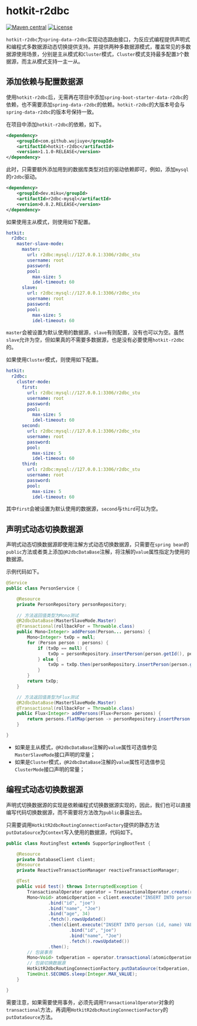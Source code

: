 # hotkit-r2dbc
[![Maven central](https://maven-badges.herokuapp.com/maven-central/com.github.wujiuye/hotkit-r2dbc/badge.svg)](https://maven-badges.herokuapp.com/maven-central/com.github.wujiuye/hotkit-r2dbc)
[![License](http://img.shields.io/:license-apache-brightgreen.svg)](http://www.apache.org/licenses/LICENSE-2.0.html)

`hotkit-r2dbc`为`spring-data-r2dbc`实现动态路由接口，为反应式编程提供声明式和编程式多数据源动态切换提供支持。并提供两种多数据源模式，覆盖常见的多数据源使用场景，分别是主从模式和`Cluster`模式，`Cluster`模式支持最多配置`3`个数据源，而主从模式支持一主一从。

## 添加依赖与配置数据源

使用`hotkit-r2dbc`后，无需再在项目中添加`spring-boot-starter-data-r2dbc`的依赖，也不需要添加`spring-data-r2dbc`的依赖。`hotkit-r2dbc`的大版本号会与`spring-data-r2dbc`的版本号保持一致。

在项目中添加`hotkit-r2dbc`的依赖，如下。
```xml
<dependency>
    <groupId>com.github.wujiuye</groupId>
    <artifactId>hotkit-r2dbc</artifactId>
    <version>1.1.0-RELEASE</version>
</dependency>
```

此时，只需要额外添加用到的数据库类型对应的驱动依赖即可，例如，添加`mysql`的`r2dbc`驱动。
```xml
<dependency>
    <groupId>dev.miku</groupId>
    <artifactId>r2dbc-mysql</artifactId>
    <version>0.8.2.RELEASE</version>
</dependency>
```

如果使用主从模式，则使用如下配置。
```yaml
hotkit:
  r2dbc:
    master-slave-mode:
      master:
        url: r2dbc:mysql://127.0.0.1:3306/r2dbc_stu
        username: root
        password:
        pool:
          max-size: 5
          idel-timeout: 60
      slave:
        url: r2dbc:mysql://127.0.0.1:3306/r2dbc_stu
        username: root
        password:
        pool:
          max-size: 5
          idel-timeout: 60
```

`master`会被设置为默认使用的数据源，`slave`有则配置，没有也可以为空。虽然`slave`允许为空，但如果真的不需要多数据源，也是没有必要使用`hotkit-r2dbc`的。

如果使用`Cluster`模式，则使用如下配置。
```yaml
hotkit:
  r2dbc:
    cluster-mode:
      first:
        url: r2dbc:mysql://127.0.0.1:3306/r2dbc_stu
        username: root
        password:
        pool:
          max-size: 5
          idel-timeout: 60
      second:
        url: r2dbc:mysql://127.0.0.1:3306/r2dbc_stu
        username: root
        password:
        pool:
          max-size: 5
          idel-timeout: 60
      third:
        url: r2dbc:mysql://127.0.0.1:3306/r2dbc_stu
        username: root
        password:
        pool:
          max-size: 5
          idel-timeout: 60
```
其中`first`会被设置为默认使用的数据源，`second`与`third`可以为空。

## 声明式动态切换数据源

声明式动态切换数据源即使用注解方式动态切换数据源，只需要在`spring bean`的`public`方法或者类上添加`@R2dbcDataBase`注解，将注解的`value`属性指定为使用的数据源。

示例代码如下。

```java
@Service
public class PersonService {

    @Resource
    private PersonRepository personRepository;
  
    // 方法返回值类型为Mono测试
    @R2dbcDataBase(MasterSlaveMode.Master)
    @Transactional(rollbackFor = Throwable.class)
    public Mono<Integer> addPerson(Person... persons) {
        Mono<Integer> txOp = null;
        for (Person person : persons) {
            if (txOp == null) {
                txOp = personRepository.insertPerson(person.getId(), person.getName(), person.getAge());
            } else {
                txOp = txOp.then(personRepository.insertPerson(person.getId(), person.getName(), person.getAge()));
            }
        }
        return txOp;
    }

    // 方法返回值类型为Flux测试
    @R2dbcDataBase(MasterSlaveMode.Master)
    @Transactional(rollbackFor = Throwable.class)
    public Flux<Integer> addPersons(Flux<Person> persons) {
        return persons.flatMap(person -> personRepository.insertPerson(person.getId(), person.getName(), person.getAge()));
    }

}
```

* 如果是主从模式，`@R2dbcDataBase`注解的`value`属性可选值参见`MasterSlaveMode`接口声明的常量；
* 如果是`Cluster`模式，`@R2dbcDataBase`注解的`value`属性可选值参见`ClusterMode`接口声明的常量；

## 编程式动态切换数据源

声明式切换数据源的实现是依赖编程式切换数据源实现的，因此，我们也可以直接编写代码切换数据源，而不需要将方法改为`public`暴露出去。

只需要调用`HotkitR2dbcRoutingConnectionFactory`提供的静态方法`putDataSource`为`Context`写入使用的数据源，代码如下。

```java
public class RoutingTest extends SupporSpringBootTest {

    @Resource
    private DatabaseClient client;
    @Resource
    private ReactiveTransactionManager reactiveTransactionManager;

    @Test
    public void test() throws InterruptedException {
        TransactionalOperator operator = TransactionalOperator.create(reactiveTransactionManager);
        Mono<Void> atomicOperation = client.execute("INSERT INTO person (id, name, age) VALUES(:id, :name, :age)")
                .bind("id", "joe")
                .bind("name", "Joe")
                .bind("age", 34)
                .fetch().rowsUpdated()
                .then(client.execute("INSERT INTO person (id, name) VALUES(:id, :name)")
                        .bind("id", "joe")
                        .bind("name", "Joe")
                        .fetch().rowsUpdated())
                .then();
        // 包装事务
        Mono<Void> txOperation = operator.transactional(atomicOperation);
        // 包装切换数据源
        HotkitR2dbcRoutingConnectionFactory.putDataSource(txOperation, MasterSlaveMode.Slave).subscribe();
        TimeUnit.SECONDS.sleep(Integer.MAX_VALUE);
    }

}
```

需要注意，如果需要使用事务，必须先调用`TransactionalOperator`对象的`transactional`方法，再调用`HotkitR2dbcRoutingConnectionFactory`的`putDataSource`方法。
